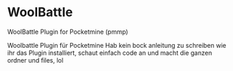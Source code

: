 # WoolBattle
WoolBattle Plugin for  Pocketmine (pmmp)

Woolbattle Plugin für Pocketmine
Hab kein bock anleitung zu schreiben wie ihr das Plugin installiert, schaut einfach code an und macht die ganzen ordner und files, lol
